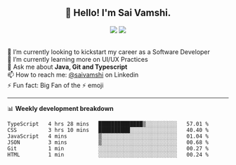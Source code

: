 <h2 align="center">👋 Hello! I'm Sai Vamshi.</h2>

 <div align="center">
<a href="https://www.linkedin.com/in/saivamshi"><img src="https://img.shields.io/badge/linkedin-%230077B5.svg?&style=for-the-badge&logo=linkedin&logoColor=white" /></a>
<a href="https://discord.com/users/928351812866691133"><img src="https://img.shields.io/badge/discord-808080.svg?&style=for-the-badge&logo=discord&logoColor=white" /></a>

</div>
<br/>

🔭 I’m currently looking to kickstart my career as a Software Developer <br/>
🌱 I’m currently learning more on UI/UX Practices<br/>
💬 Ask me about **Java, Git and Typescript**<br/>
📫 How to reach me: [@saivamshi](https://www.linkedin.com/in/saivamshi) on Linkedin<br/>
⚡ Fun fact: Big Fan of the :zap: emoji<br/>

-------

📊 **Weekly development breakdown**
<!--START_SECTION:waka-->

```text
TypeScript   4 hrs 28 mins   ██████████████▒░░░░░░░░░░   57.01 %
CSS          3 hrs 10 mins   ██████████░░░░░░░░░░░░░░░   40.40 %
JavaScript   4 mins          ▒░░░░░░░░░░░░░░░░░░░░░░░░   01.04 %
JSON         3 mins          ▒░░░░░░░░░░░░░░░░░░░░░░░░   00.68 %
Git          1 min           ░░░░░░░░░░░░░░░░░░░░░░░░░   00.27 %
HTML         1 min           ░░░░░░░░░░░░░░░░░░░░░░░░░   00.24 %
```

<!--END_SECTION:waka-->








<!--

**Languages and Tools:**
<div>
<a href="https:#" target="_blank" rel="noreferrer"> <img src="https://img.icons8.com/color/512/java-coffee-cup-logo--v1.png" alt="java" width="40" height="40"/> </a>  
<a href="#" target="_blank" rel="noreferrer"> <img src="https://img.icons8.com/color/512/c-programming.png" alt="c" width="40" height="40"/> </a> 
<a href="#" target="_blank" rel="noreferrer"> <img src="https://img.icons8.com/color/512/c-plus-plus-logo.png" alt="c++" width="40" height="40"/> </a> 
<a href="#" target="_blank" rel="noreferrer"> <img src="https://img.icons8.com/color/512/typescript.png" alt="typescript" width="40" height="40"/> </a>
<a href="#" target="_blank" rel="noreferrer"> <img src="https://img.icons8.com/color/512/javascript.png" alt="javascript" width="40" height="40"/></a>
<a href="#" target="_blank" rel="noreferrer"> <img src="https://img.icons8.com/color/512/html-5.png" alt="html" width="40" height="40"/></a>
<a href="#" target="_blank" rel="noreferrer"> <img src="https://img.icons8.com/color/512/css3.png" alt="css" width="40" height="40"/></a> 
<a href="#" target="_blank" rel="noreferrer"> <img src="https://img.icons8.com/color/512/firebase.png" alt="firebase" width="40" height="40"/> </a> 
<a href="#" target="_blank" rel="noreferrer"> <img src="https://img.icons8.com/color/512/my-sql.png" alt="mysql" width="40" height="40"/> </a> 
<a href="#" target="_blank" rel="noreferrer"> <img src="https://img.icons8.com/color/512/bash.png" alt="bash" width="40" height="40"/> </a> 
</div>
-->


</div>
  


</div>

